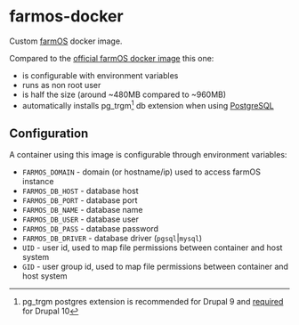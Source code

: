 # farmos-docker

Custom [farmOS](https://farmos.org) docker image.

Compared to the [official farmOS docker image](https://hub.docker.com/r/farmos/farmos) this one:

- is configurable with environment variables
- runs as non root user
- is half the size (around ~480MB compared to ~960MB)
- automatically installs pg_trgm[^pg_trgm] db extension when using [PostgreSQL](https://www.postgresql.org)

## Configuration

A container using this image is configurable through environment variables:

- `FARMOS_DOMAIN` - domain (or hostname/ip) used to access farmOS instance
- `FARMOS_DB_HOST` - database host
- `FARMOS_DB_PORT` - database port
- `FARMOS_DB_NAME` - database name
- `FARMOS_DB_USER` - database user
- `FARMOS_DB_PASS` - database password
- `FARMOS_DB_DRIVER` - database driver (`pgsql`|`mysql`)
- `UID` - user id, used to map file permissions between container and host system
- `GID` - user group id, used to map file permissions between container and host system

[^pg_trgm]: pg_trgm postgres extension is recommended for Drupal 9 and [required](https://www.drupal.org/project/farm/issues/3270558) for Drupal 10
